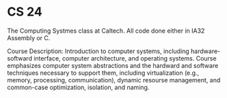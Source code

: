 # CS 24
The Computing Systmes class at Caltech. All code done either in IA32 Assembly or C.

Course Description:
Introduction to computer systems, including hardware-softward interface, computer architecture,
and operating systems. Course emphasizes computer system abstractions and the hardward and software 
techniques necessary to support them, including virtualization (e.g., memory, processing, communication),
dynamic resourse management, and common-case optimization, isolation, and naming.
